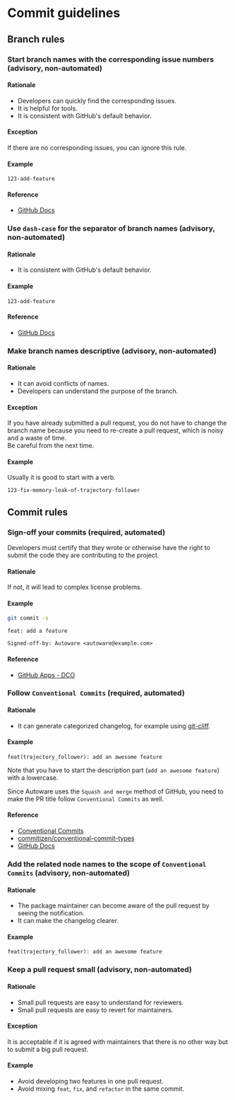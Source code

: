 # Commit guidelines

## Branch rules

### Start branch names with the corresponding issue numbers (advisory, non-automated)

#### Rationale

- Developers can quickly find the corresponding issues.
- It is helpful for tools.
- It is consistent with GitHub's default behavior.

#### Exception

If there are no corresponding issues, you can ignore this rule.

#### Example

```text
123-add-feature
```

#### Reference

- [GitHub Docs](https://docs.github.com/en/issues/tracking-your-work-with-issues/creating-a-branch-for-an-issue)

### Use `dash-case` for the separator of branch names (advisory, non-automated)

#### Rationale

- It is consistent with GitHub's default behavior.

#### Example

```text
123-add-feature
```

#### Reference

- [GitHub Docs](https://docs.github.com/en/issues/tracking-your-work-with-issues/creating-a-branch-for-an-issue)

### Make branch names descriptive (advisory, non-automated)

#### Rationale

- It can avoid conflicts of names.
- Developers can understand the purpose of the branch.

#### Exception

If you have already submitted a pull request, you do not have to change the branch name because you need to re-create a pull request, which is noisy and a waste of time.  
Be careful from the next time.

#### Example

Usually it is good to start with a verb.

```text
123-fix-memory-leak-of-trajectory-follower
```

## Commit rules

### Sign-off your commits (required, automated)

Developers must certify that they wrote or otherwise have the right to submit the code they are contributing to the project.

#### Rationale

If not, it will lead to complex license problems.

#### Example

```bash
git commit -s
```

```text
feat: add a feature

Signed-off-by: Autoware <autoware@example.com>
```

#### Reference

- [GitHub Apps - DCO](https://github.com/apps/dco)

### Follow `Conventional Commits` (required, automated)

#### Rationale

- It can generate categorized changelog, for example using [git-cliff](https://github.com/orhun/git-cliff).

#### Example

```text
feat(trajectory_follower): add an awesome feature
```

Note that you have to start the description part (`add an awesome feature`) with a lowercase.

Since Autoware uses the `Squash and merge` method of GitHub, you need to make the PR title follow `Conventional Commits` as well.

#### Reference

- [Conventional Commits](https://www.conventionalcommits.org/en/v1.0.0/)
- [commitizen/conventional-commit-types](https://github.com/commitizen/conventional-commit-types)
- [GitHub Docs](https://docs.github.com/en/repositories/configuring-branches-and-merges-in-your-repository/configuring-pull-request-merges/about-merge-methods-on-github#squashing-your-merge-commits)

### Add the related node names to the scope of `Conventional Commits` (advisory, non-automated)

#### Rationale

- The package maintainer can become aware of the pull request by seeing the notification.
- It can make the changelog clearer.

#### Example

```text
feat(trajectory_follower): add an awesome feature
```

### Keep a pull request small (advisory, non-automated)

#### Rationale

- Small pull requests are easy to understand for reviewers.
- Small pull requests are easy to revert for maintainers.

#### Exception

It is acceptable if it is agreed with maintainers that there is no other way but to submit a big pull request.

#### Example

- Avoid developing two features in one pull request.
- Avoid mixing `feat`, `fix`, and `refactor` in the same commit.
